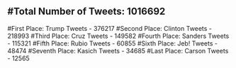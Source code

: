 #Total Number of Tweets: 1016692 
---
#First Place: Trump Tweets - 376217
#Second Place: Clinton Tweets - 218993
#Third Place: Cruz Tweets - 149582
#Fourth Place: Sanders Tweets - 115321
#Fifth Place: Rubio Tweets - 60855
#Sixth Place: Jeb! Tweets - 48474
#Seventh Place: Kasich Tweets - 34685
#Last Place: Carson Tweets - 12565
